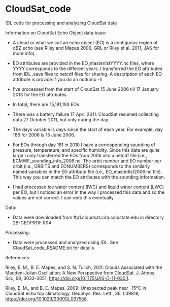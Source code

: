 # CloudSat_code
IDL code for processing and analyzing CloudSat data

Information on CloudSat Echo Object data base:

- A cloud or what we call an echo object (EO) is a contiguous region of dBZ echo (see Riley and Mapes 2009, GRL or Riley et al. 2011, JAS for more info).

- EO attributes are provided in the EO_masterlistYYYY.nc files, where YYYY corresponds to the different years. I transferred the EO attributes from IDL .save files to netcdf files for sharing. A description of each EO attribute is provide if you do an ncdump -h

- I’ve processed from the start of CloudSat 15 June 2006 till 17 January 2013 for the EO attributes.

- In total, there are 15,181,193 EOs 

- There was a battery failure 17 April 2011. CloudSat resumed collecting data 27 October 2011, but only during the day.

- The days variable is days since the start of each year. For example, day 166 for 2006 is 15 June 2006.

- For EOs through day 181 in 2010 I have a corresponding sounding of pressure, temperature, and specific humidity. Since this data are quite large I only transferred the EOs from 2006 into a netcdf file (i.e., ECMWF_sounding_info_2006.nc. The orbit number and EO number per orbit (i.e., ORBITS and EONUMBERS) corresponds to the similarly named variables in the EO attribute file (i.e., EO_masterlist2006.nc file). This way you can match the EO attributes with the sounding information.

- I had processed ice water content (IWC) and liquid water content (LWC) per EO, but I noticed an error in the way I processed this data and so the values are not correct. I can redo this eventually.

Data:

- Data were downloaded from ftp1.cloudsat.cira.colostate.edu in directory 2B-GEOPROF.R04

Processing:

- Data were processed and analyzed using IDL. See CloudSat_code_README.txt for details

References:

Riley, E. M., B. E. Mapes, and S. N. Tulich, 2011: Clouds Associated with the Madden-Julian Oscillation: A New Perspective from CloudSat. J. Atmos. Sci., 68, 3032-3051, https://doi.org/10.1175/JAS-D-11-030.1.

Riley, E. M., and B. E. Mapes, 2009: Unexpected peak near -15°C in CloudSat echo top climatology. Geophys. Res. Lett., 36, L09819, https://doi.org/10.1029/2009GL037558.

